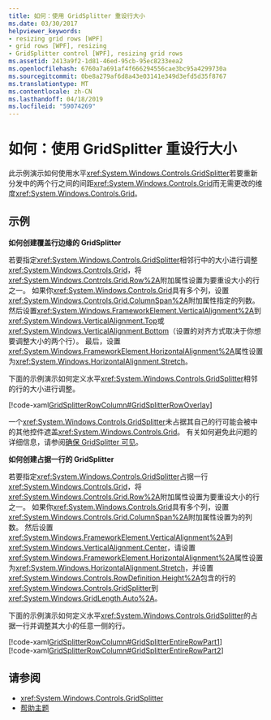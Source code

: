 ```yaml
---
title: 如何：使用 GridSplitter 重设行大小
ms.date: 03/30/2017
helpviewer_keywords:
- resizing grid rows [WPF]
- grid rows [WPF], resizing
- GridSplitter control [WPF], resizing grid rows
ms.assetid: 2413a9f2-1d81-46ed-95cb-95ec8233eea2
ms.openlocfilehash: 6760a7a691af4f666294556cae3bc95a4299730a
ms.sourcegitcommit: 0be8a279af6d8a43e03141e349d3efd5d35f8767
ms.translationtype: MT
ms.contentlocale: zh-CN
ms.lasthandoff: 04/18/2019
ms.locfileid: "59074269"
---
```

# <a name="how-to-resize-rows-with-a-gridsplitter"></a>如何：使用 GridSplitter 重设行大小
此示例演示如何使用水平<xref:System.Windows.Controls.GridSplitter>若要重新分发中的两个行之间的间距<xref:System.Windows.Controls.Grid>而无需更改的维度<xref:System.Windows.Controls.Grid>。  
  
## <a name="example"></a>示例  
 **如何创建覆盖行边缘的 GridSplitter**  
  
 若要指定<xref:System.Windows.Controls.GridSplitter>相邻行中的大小进行调整<xref:System.Windows.Controls.Grid>，将<xref:System.Windows.Controls.Grid.Row%2A>附加属性设置为要重设大小的行之一。 如果你<xref:System.Windows.Controls.Grid>具有多个列，设置<xref:System.Windows.Controls.Grid.ColumnSpan%2A>附加属性指定的列数。 然后设置<xref:System.Windows.FrameworkElement.VerticalAlignment%2A>到<xref:System.Windows.VerticalAlignment.Top>或<xref:System.Windows.VerticalAlignment.Bottom>（设置的对齐方式取决于你想要调整大小的两个行）。 最后，设置<xref:System.Windows.FrameworkElement.HorizontalAlignment%2A>属性设置为<xref:System.Windows.HorizontalAlignment.Stretch>。  
  
 下面的示例演示如何定义水平<xref:System.Windows.Controls.GridSplitter>相邻的行的大小进行调整。  
  
 [!code-xaml[GridSplitterRowColumn#GridSplitterRowOverlay](~/samples/snippets/csharp/VS_Snippets_Wpf/GridSplitterRowColumn/CS/Window1.xaml#gridsplitterrowoverlay)]  
  
 一个<xref:System.Windows.Controls.GridSplitter>未占据其自己的行可能会被中的其他控件遮盖<xref:System.Windows.Controls.Grid>。 有关如何避免此问题的详细信息，请参阅[确保 GridSplitter 可见](how-to-make-sure-that-a-gridsplitter-is-visible.md)。  
  
 **如何创建占据一行的 GridSplitter**  
  
 若要指定<xref:System.Windows.Controls.GridSplitter>占据一行<xref:System.Windows.Controls.Grid>，将<xref:System.Windows.Controls.Grid.Row%2A>附加属性设置为要重设大小的行之一。 如果你<xref:System.Windows.Controls.Grid>具有多个列，设置<xref:System.Windows.Controls.Grid.ColumnSpan%2A>附加属性设置为的列数。 然后设置<xref:System.Windows.FrameworkElement.VerticalAlignment%2A>到<xref:System.Windows.VerticalAlignment.Center>，请设置<xref:System.Windows.FrameworkElement.HorizontalAlignment%2A>属性设置为<xref:System.Windows.HorizontalAlignment.Stretch>，并设置<xref:System.Windows.Controls.RowDefinition.Height%2A>包含的行的<xref:System.Windows.Controls.GridSplitter>到<xref:System.Windows.GridLength.Auto%2A>。  
  
 下面的示例演示如何定义水平<xref:System.Windows.Controls.GridSplitter>的占据一行并调整其大小的任意一侧的行。  
  
 [!code-xaml[GridSplitterRowColumn#GridSplitterEntireRowPart1](~/samples/snippets/csharp/VS_Snippets_Wpf/GridSplitterRowColumn/CS/Window1.xaml#gridsplitterentirerowpart1)]  
[!code-xaml[GridSplitterRowColumn#GridSplitterEntireRowPart2](~/samples/snippets/csharp/VS_Snippets_Wpf/GridSplitterRowColumn/CS/Window1.xaml#gridsplitterentirerowpart2)]  
  
## <a name="see-also"></a>请参阅

- <xref:System.Windows.Controls.GridSplitter>
- [帮助主题](gridsplitter-how-to-topics.md)

